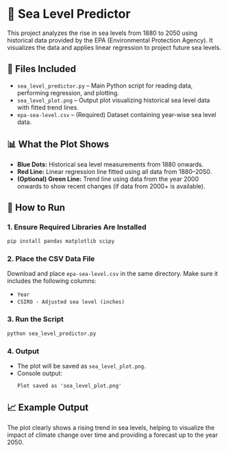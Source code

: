 
# 🌊 Sea Level Predictor

This project analyzes the rise in sea levels from 1880 to 2050 using historical data provided by the EPA (Environmental Protection Agency). It visualizes the data and applies linear regression to project future sea levels.

## 📁 Files Included

- `sea_level_predictor.py` – Main Python script for reading data, performing regression, and plotting.
- `sea_level_plot.png` – Output plot visualizing historical sea level data with fitted trend lines.
- `epa-sea-level.csv` – (Required) Dataset containing year-wise sea level data.

## 📊 What the Plot Shows

- **Blue Dots:** Historical sea level measurements from 1880 onwards.
- **Red Line:** Linear regression line fitted using all data from 1880–2050.
- **(Optional) Green Line:** Trend line using data from the year 2000 onwards to show recent changes (if data from 2000+ is available).

## 🚀 How to Run

### 1. Ensure Required Libraries Are Installed
```bash
pip install pandas matplotlib scipy
```

### 2. Place the CSV Data File
Download and place `epa-sea-level.csv` in the same directory. Make sure it includes the following columns:
- `Year`
- `CSIRO - Adjusted sea level (inches)`

### 3. Run the Script
```bash
python sea_level_predictor.py
```

### 4. Output
- The plot will be saved as `sea_level_plot.png`.
- Console output:
  ```
  Plot saved as 'sea_level_plot.png'
  ```

## 📈 Example Output

The plot clearly shows a rising trend in sea levels, helping to visualize the impact of climate change over time and providing a forecast up to the year 2050.
